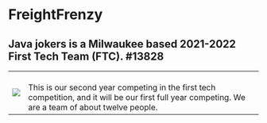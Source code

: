 # FreightFrenzy  
## Java jokers is a Milwaukee based 2021-2022 First Tech Team (FTC). #13828
<table>
  <tr>
    <td>
            <img src="https://user-images.githubusercontent.com/64339630/142298108-c8016318-a395-4e97-905b-0ed22e7263e8.png">
    </td>
    <td>
        <br> This is our second year competing in the first tech competition, and it will be our first full year competing.  We are a team of about twelve people.
    </td>
  </tr>
  </table>
